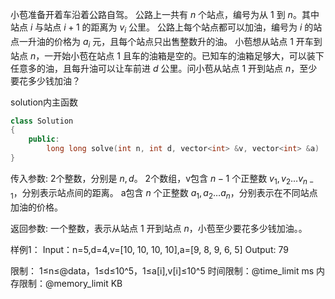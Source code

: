 小苞准备开着车沿着公路自驾。
公路上一共有 $n$ 个站点，编号为从 $1$ 到 $n$。其中站点 $i$ 与站点 $i + 1$ 的距离为 $v_i$ 公里。
公路上每个站点都可以加油，编号为 $i$ 的站点一升油的价格为 $a_i$ 元，且每个站点只出售整数升的油。
小苞想从站点 $1$ 开车到站点 $n$，一开始小苞在站点 $1$ 且车的油箱是空的。已知车的油箱足够大，可以装下任意多的油，且每升油可以让车前进 $d$ 公里。问小苞从站点 $1$ 开到站点 $n$，至少要花多少钱加油？

solution内主函数
```cpp
class Solution
{
    public:
        long long solve(int n, int d, vector<int> &v, vector<int> &a)
}
```

传入参数:
2个整数，分别是 $n,d$。
2个数组，v包含 $n - 1$ 个正整数 $v_1, v_2\dots v_{n-1}$，分别表示站点间的距离。
        a包含 $n$ 个正整数 $a_1, a_2 \dots a_n$，分别表示在不同站点加油的价格。

返回参数:
一个整数，表示从站点 $1$ 开到站点 $n$，小苞至少要花多少钱加油。。

样例1：
Input：n=5,d=4,v=[10, 10, 10, 10],a=[9, 8, 9, 6, 5]
Output: 79

限制：
1≤n≤@data，1≤d≤10^5，1≤a[i],v[i]​≤10^5
时间限制：@time_limit ms
内存限制：@memory_limit KB